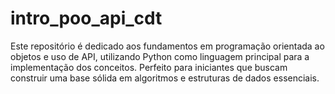 # intro_poo_api_cdt
Este repositório é dedicado aos fundamentos em programação orientada ao objetos e uso de API, utilizando Python como linguagem principal para a implementação dos conceitos. Perfeito para iniciantes que buscam construir uma base sólida em algoritmos e estruturas de dados essenciais.
